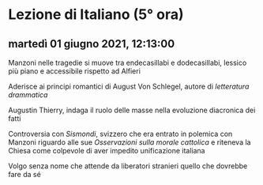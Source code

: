 

# Lezione di Italiano (5° ora)

## martedì 01 giugno 2021, 12:13:00

Manzoni nelle tragedie si muove tra endecasillabi e dodecasillabi, lessico più piano e accessibile rispetto ad Alfieri

Aderisce ai principi romantici di August Von Schlegel, autore di *letteratura drammatica*

Augustin Thierry, indaga il ruolo delle masse nella evoluzione diacronica dei fatti

Controversia con *Sismondi*, svizzero che era entrato in polemica con Manzoni riguardo alle sue *Osservazioni sulla morale cattolica* e riteneva la Chiesa come colpevole di aver impedito unificazione italiana

Volgo senza nome che attende da liberatori stranieri quello che dovrebbe fare da sé


<!--stackedit_data:
eyJoaXN0b3J5IjpbLTI4NTY0MDY0MSw5MzIyMTU2MTgsMTQ2Nz
gwNjYwNF19
-->